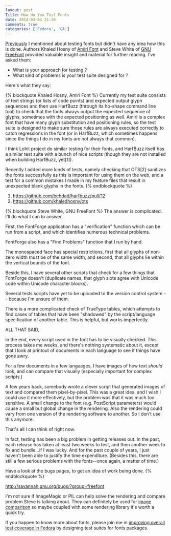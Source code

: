 ```yaml
---
layout: post
Title: How do You Test Fonts
date: 2014-03-04 21:30
comments: true
categories: ['Fedora', 'QA']
---
```


[Previously](/blog/2014/03/03/last-week-in-fedora-qa/) I mentioned about testing
fonts but didn't have any idea how this is done. Authors
Khaled Hosny of [Amiri Font](http://www.amirifont.org/) and Steve White of
[GNU FreeFont](http://www.gnu.org/software/freefont/) provided valuable insight
and material for further reading. I've asked them:

* What is your approach for testing ?
* What kind of problems is your test suite designed for ?

Here's what they say:

{% blockquote Khaled Hosny, Amiri Font %}
Currently my test suite consists of text strings (or lists of code
points) and expected output glyph sequences and then use HarfBuzz
(through its hb-shape command line tool) to check that the fonts always
output the expected sequence of glyphs, sometimes with the expected
positioning as well. Amiri is a complex font that have many glyph
substitution and positioning rules, so the test suite is designed to
make sure those rules are always executed correctly to catch regressions
in the font (or in HarfBuzz, which sometimes happens since the things I
do in my fonts are not always that common).

I think Lohit project do similar testing for their fonts, and HarfBuzz
itself has a similar test suite with a bunch of nice scripts (though
they are not installed when building HarfBuzz, yet[1]).

Recently I added more kinds of tests, namely checking that OTS[2]
sanitizes the fonts successfully as this is important for using them on
the web, and a test for a common mistakes I made in my feature files
that result in unexpected blank glyphs in the fonts.
{% endblockquote %}

1. <https://github.com/behdad/harfbuzz/pull/12>
2. <https://github.com/khaledhosny/ots>




{% blockquote Steve White, GNU FreeFont %}
The answer is complicated.  I'll do what I can to answer.

First, the FontForge application has a "verification" function which
can be run from a script, and which identifies numerous technical
problems.

FontForge also has a "Find Problems" function that I run by hand.

The monospaced face has special restrictions, first that all glyphs of
non-zero width must be of the same width, and second, that all glyphs
lie within the vertical bounds of the font.

Beside this, I have several other scripts that check for a few things
that FontForge doesn't (duplicate names, that glyph slots agree with
Unicode code within Unicode character blocks).

Several tests scripts have yet to be uploaded to the version control
system -- because I'm unsure of them.

There is a more complicated check of TrueType tables, which attempts
to find cases of tables that have been "shadowed" by the
script/language specification of another table.  This is helpful, but
works imperfectly.

ALL THAT SAID,

In the end, every script used in the font has to be visually checked.
This process takes me weeks, and there's nothing systematic about it,
except that I look at printout of documents in each language to see if
things have gone awry.

For a few documents in a few languages, I have images of how text
*should* look, and can compare that visually (especially important for
complex scripts.)

A few years back, somebody wrote a clever script that generated images
of text and compared them pixel-by-pixel.  This was a great idea, and
I wish I could use it more effectively, but the problem was that it
was much too sensitive.  A small change to the font (e.g. PostScript
parameters) would cause a small but global change in the rendering.
Also the rendering could vary from one version of the rendering
software to another.  So I don't use this anymore.

That's all I can think of right now.

In fact, testing has been a big problem in getting releases out.  In
the past, each release has taken at least two weeks to test, and then
another week to fix and bundle...if I was lucky.  And for the past
couple of years, I just haven't been able to justify the time
expenditure.  (Besides this, there are still a few serious problems
with the fonts--once again, a matter of time.)

Have a look at the bugs pages, to get an idea of work being done.
{% endblockquote %}

<http://savannah.gnu.org/bugs/?group=freefont>

I'm not sure if ImageMagic or PIL can help solve the rendering and compare
problem Steve is talking about. They can definitely be used for
[image comparison](/blog/2013/05/17/linux-and-python-tools-to-compare-images/)
so maybe coupled with some rendering library it's worth a quick try.


If you happen to know more about fonts, please join me in 
[improving overall test coverage in Fedora](/blog/2014/02/28/action-improving-test-coverage-in-fedora/)
by designing test suites for fonts packages.
